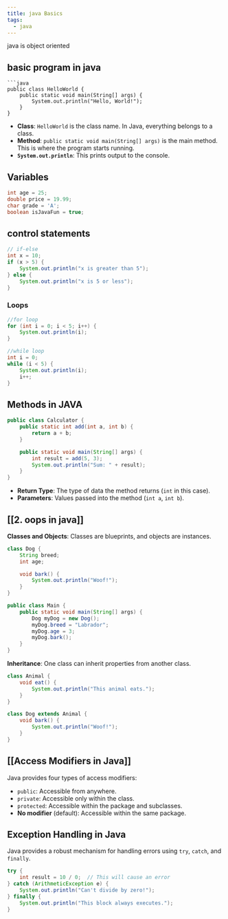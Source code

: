 ```yaml
---
title: java Basics
tags:
  - java
---
```


java is object oriented 

## basic program in java

```
```java
public class HelloWorld {
    public static void main(String[] args) {
        System.out.println("Hello, World!");
    }
}

```

- **Class**: `HelloWorld` is the class name. In Java, everything belongs to a class.
- **Method**: `public static void main(String[] args)` is the main method. This is where the program starts running.
- **`System.out.println`**: This prints output to the console.

## Variables

```java
int age = 25;
double price = 19.99;
char grade = 'A';
boolean isJavaFun = true;

```

## control statements

```java
// if-else
int x = 10;
if (x > 5) {
    System.out.println("x is greater than 5");
} else {
    System.out.println("x is 5 or less");
}
```

### Loops 

```java
//for loop
for (int i = 0; i < 5; i++) {
    System.out.println(i);
}
```

```java
//while loop
int i = 0;
while (i < 5) {
    System.out.println(i);
    i++;
}
```

## Methods in JAVA

```java
public class Calculator {
    public static int add(int a, int b) {
        return a + b;
    }

    public static void main(String[] args) {
        int result = add(5, 3);
        System.out.println("Sum: " + result);
    }
}
```

- **Return Type**: The type of data the method returns (`int` in this case).
- **Parameters**: Values passed into the method (`int a`, `int b`).
## [[2. oops in java]]

**Classes and Objects**: Classes are blueprints, and objects are instances.

```java
class Dog {
    String breed;
    int age;

    void bark() {
        System.out.println("Woof!");
    }
}

public class Main {
    public static void main(String[] args) {
        Dog myDog = new Dog();
        myDog.breed = "Labrador";
        myDog.age = 3;
        myDog.bark();
    }
}
```

**Inheritance**: One class can inherit properties from another class.

```java
class Animal {
    void eat() {
        System.out.println("This animal eats.");
    }
}

class Dog extends Animal {
    void bark() {
        System.out.println("Woof!");
    }
}
```

## [[Access Modifiers in Java]]

Java provides four types of access modifiers:

- `public`: Accessible from anywhere.
- `private`: Accessible only within the class.
- `protected`: Accessible within the package and subclasses.
- **No modifier** (default): Accessible within the same package.

## Exception Handling in Java

Java provides a robust mechanism for handling errors using `try`, `catch`, and `finally`.

```java
try {
    int result = 10 / 0;  // This will cause an error
} catch (ArithmeticException e) {
    System.out.println("Can't divide by zero!");
} finally {
    System.out.println("This block always executes.");
}
```



